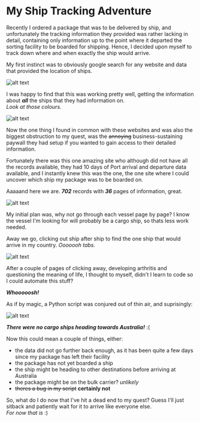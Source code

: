 # My Ship Tracking Adventure

Recently I ordered a package that was to be delivered by ship, and unfortunately the tracking information they provided was rather lacking in detail, containing only information up to the point where it departed the sorting facility to be boarded for shipping. Hence, I decided upon myself to track down where and when exactly the ship would arrive.

My first instinct was to obviously google search for any website and data that provided the location of ships.

![alt text](https://github.com/denzelmok/python-projects/blob/main/python-ship-finder/images/search.png)

I was happy to find that this was working pretty well, getting the information about ***all*** the ships that they had information on.  
*Look at those colours.*

![alt text](https://github.com/denzelmok/python-projects/blob/main/python-ship-finder/images/map.png)

Now the one thing I found in common with these websites and was also the biggest obstruction to my quest, was the ~~annoying~~ business-sustaining paywall they had setup if you wanted to gain access to their detailed information.

Fortunately there was this one amazing site who although did not have all the records available, they had 10 days of Port arrival and departure data available, and I instantly knew this was the one, the one site where I could uncover which ship my package was to be boarded on.

Aaaaand here we are. ***702*** records with ***36*** pages of information, great.

![alt text](https://github.com/denzelmok/python-projects/blob/main/python-ship-finder/images/data.png)

My initial plan was, why not go through each vessel page by page? I know the vessel I'm looking for will probably be a cargo ship, so thats less work needed.

Away we go, clicking out ship after ship to find the one ship that would arrive in my country. *Ooooooh tabs.*

![alt text](https://github.com/denzelmok/python-projects/blob/main/python-ship-finder/images/tabs.png)

After a couple of pages of clicking away, developing arthritis and questioning the meaning of life, I thought to myself, didn't I learn to code so I could automate this stuff?

***Whooooosh!***

As if by magic, a Python script was conjured out of thin air, and suprisingly:

![alt text](https://github.com/denzelmok/python-projects/blob/main/python-ship-finder/images/result.png)

***There were no cargo ships heading towards Australia!*** :(

Now this could mean a couple of things, either:
- the data did not go further back enough, as it has been quite a few days since my package has left their facility
- the package has not yet boarded a ship
- the ship might be heading to other destinations before arriving at Australia
- the package might be on the bulk carrier? *unlikely*
- ~~theres a bug in my script~~ **certainly not**

So, what do I do now that I've hit a dead end to my quest? Guess I'll just sitback and patiently wait for it to arrive like everyone else.  
*For now that is* :)
